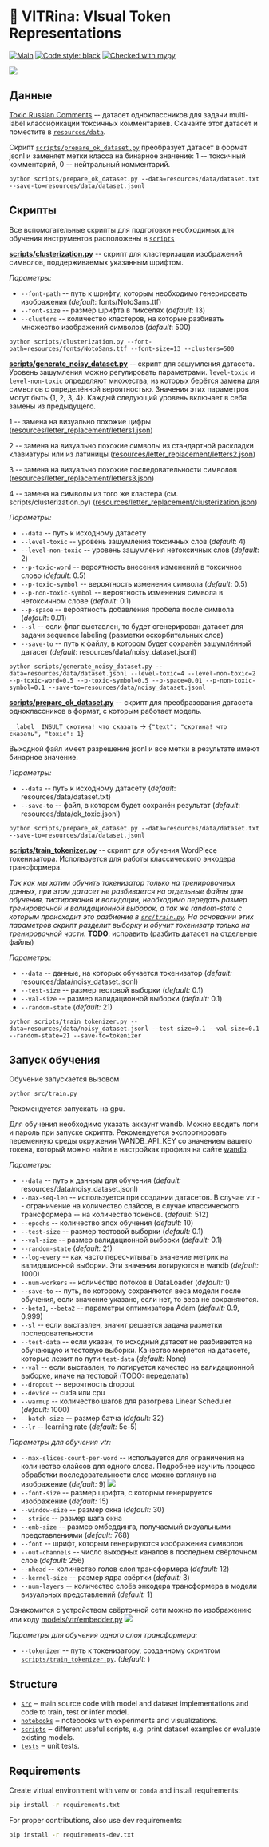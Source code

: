 # 👀 VITRina: VIsual Token Representations

[![Main](https://github.com/deepvk/vitrina/actions/workflows/main.yaml/badge.svg)](https://github.com/vitrina/actions/workflows/main.yaml)
[![Code style: black](https://img.shields.io/badge/code%20style-black-000000.svg)](https://github.com/psf/black)
[![Checked with mypy](http://www.mypy-lang.org/static/mypy_badge.svg)](http://mypy-lang.org/)

![](https://sun9-45.userapi.com/impg/Xaog-F8ohf9_9SZr1Ka1dlTzJMiGNyY2rU_a3A/2w6Kj0eV9o0.jpg?size=2560x1322&quality=96&sign=fcc1c983de3f0b3ee206d63a9f0371b5&type=album)
    
## Данные
[Toxic Russian Comments](https://www.kaggle.com/datasets/alexandersemiletov/toxic-russian-comments) -- датасет одноклассников для задачи multi-label классификации токсичных комментариев. 
Скачайте этот датасет и поместите в [`resources/data`](./resources/data).

Скрипт [`scripts/prepare_ok_dataset.py`](./scripts/prepare_ok_dataset.py) преобразует датасет в формат jsonl и заменяет метки класса на бинарное значение: 1 -- токсичный комментарий,
0 -- нейтральный комментарий.
```angular2html
python scripts/prepare_ok_dataset.py --data=resources/data/dataset.txt --save-to=resources/data/dataset.jsonl
```

## Скрипты

Все вспомогательные скрипты для подготовки необходимых для обучения инструментов расположены в [`scripts`](./scripts)

[__scripts/clusterization.py__](./scripts/clusterization.py) -- скрипт для кластеризации изображений символов, поддерживаемых указанным шрифтом.

_Параметры:_
* `--font-path` -- путь к шрифту, которым необходимо генерировать изображения (_default_: fonts/NotoSans.ttf)
* `--font-size` -- размер шрифта в пикселях (_default_: 13)
* `--clusters` -- количество кластеров, на которые разбивать множество изображений символов (_default_: 500)
```angular2html
python scripts/clusterization.py --font-path=resources/fonts/NotoSans.ttf --font-size=13 --clusters=500
```

[__scripts/generate_noisy_dataset.py__](./scripts/generate_noisy_dataset.py) -- скрипт для зашумления датасета.
Уровень зашумления можно регулировать параметрами. `level-toxic` и `level-non-toxic` определяют множества, из которых берётся замена для символов с определённой вероятностью.
Значения этих параметров могут быть {1, 2, 3, 4}. Каждый следующий уровень включает в себя замены из предыдущего.

1 -- замена на визуально похожие цифры ([resources/letter_replacement/letters1.json](resources/letter_replacement/letters1.json))

2 -- замена на визуально похожие символы из стандартной раскладки клавиатуры или из латиницы ([resources/letter_replacement/letters2.json](resources/letter_replacement/letters2.json))

3 -- замена на визуально похожие последовательности символов ([resources/letter_replacement/letters3.json](resources/letter_replacement/letters3.json))

4 -- замена на символы из того же кластера (см. scripts/clusterization.py) ([resources/letter_replacement/clusterization.json](resources/letter_replacement/clusterization.json))

_Параметры:_
* `--data` -- путь к исходному датасету
* `--level-toxic` -- уровень зашумления токсичных слов (_default_: 4)
* `--level-non-toxic` -- уровень зашумления нетоксичных слов (_default_: 2)
* `--p-toxic-word` -- вероятность внесения изменений в токсичное слово (_default_: 0.5)
* `--p-toxic-symbol` -- вероятность изменения символа (_default_: 0.5)
* `--p-non-toxic-symbol` -- вероятность изменения символа в нетоксичном слове (_default_: 0.1)
* `--p-space` -- вероятность добавления пробела после символа (_default_: 0.01)
* `--sl` -- если флаг выставлен, то будет сгенерирован датасет для задачи sequence labeling (разметки оскорбительных слов)
* `--save-to` -- путь к файлу, в котором будет сохранён зашумлённый датасет (_default_: resources/data/noisy_dataset.jsonl)
```angular2html
python scripts/generate_noisy_dataset.py --data=resources/data/dataset.jsonl --level-toxic=4 --level-non-toxic=2 --p-toxic-word=0.5 --p-toxic-symbol=0.5 --p-space=0.01 --p-non-toxic-symbol=0.1 --save-to=resources/data/noisy_dataset.jsonl
```

[__scripts/prepare_ok_dataset.py__](./scripts/prepare_ok_dataset.py) -- скрипт для преобразования датасета одноклассников в формат, с которым работает модель.

`__label__INSULT скотина! что сказать` -> `{"text": "скотина! что сказать", "toxic": 1}`

Выходной файл имеет разрешение jsonl и все метки в результате имеют бинарное значение.

_Параметры:_
* `--data` -- путь к исходному датасету (_default_: resources/data/dataset.txt)
* `--save-to` -- файл, в котором будет сохранён результат (_default_: resources/data/ok_toxic.jsonl)

```angular2html
python scripts/prepare_ok_dataset.py --data=resources/data/dataset.txt --save-to=resources/data/dataset.jsonl
```

[__scripts/train_tokenizer.py__](./scripts/train_tokenizer.py) -- скрипт для обучения WordPiece токенизатора. Используется для работы классического энкодера трансформера.

_Так как мы хотим обучить токенизатор только на тренировочных данных, при этом датасет не разбивается на отдельные файлы для обучения, тистирования и валидации, 
необходимо передать размер тренировочной и валидационной выборок, а так же random-state с которым происходит это разбиение в [`src/train.py`](./src/train.py).
На основании этих параметров скрипт разделит выборку и обучит токенизатр только на тренировочной части._
__TODO__: исправить (разбить датасет на отдельные файлы)

_Параметры:_
* `--data` -- данные, на которых обучается токенизатор (_default:_ resources/data/noisy_dataset.jsonl)
* `--test-size` -- размер тестовой выборки (_default:_ 0.1)
* `--val-size` -- размер валидационной выборки (_default:_ 0.1)
* `--random-state` (_default:_ 21)
```angular2html
python scripts/train_tokenizer.py --data=resources/data/noisy_dataset.jsonl --test-size=0.1 --val-size=0.1 --random-state=21 --save-to=tokenizer
```
## Запуск обучения

Обучение запускается вызовом
```angular2html
python src/train.py
```

Рекомендуется запускать на gpu.

Для обучения необходимо указать аккаунт wandb. Можно вводить логи и пароль при запуске скрипта. Рекомендуется 
экспортировать переменную среды окружения WANDB_API_KEY со значением вашего токена, который можно найти в настройках профиля на сайте [wandb](https://wandb.ai/site).

_Параметры:_
* `--data` -- путь к данным для обучения (_default:_ resources/data/noisy_dataset.jsonl)
* `--max-seq-len` -- используется при создании датасетов. В случае vtr -- ограничение на количество слайсов, в случае классического трансформера -- на количество токенов. (_default_: 512)
* `--epochs` -- количество эпох обучения (_default:_ 10)
* `--test-size` -- размер тестовой выборки (_default:_ 0.1)
* `--val-size` -- размер валидационной выборки (_default:_ 0.1)
* `--random-state` (_default:_ 21)
* `--log-every` -- как часто пересчитывать значение метрик на валидационной выборки. Эти значения логируются в wandb (_default:_ 1000)
* `--num-workers` -- количество потоков в DataLoader (_default:_ 1)
* `--save-to` -- путь, по которому сохраняются веса модели после обучения, если значение указано, если нет, то веса не сохраняются.
* `--beta1`, `--beta2` -- параметры оптимизатора Adam (_default:_ 0.9, 0.999)
* `--sl` -- если выставлен, значит решается задача разметки последовательности
* `--test-data` -- если указан, то исходный датасет не разбивается на обучающую и тестовую выборки. Качество меряется на датасете, которые лежит по пути `test-data` (_default:_ None)
* `--val` -- если выставлен, то логируется качество на валидационной выборке, иначе на тестовой (TODO: переделать)
* `--dropout` -- вероятность dropout
* `--device` -- cuda или cpu
* `--warmup` -- количество шагов для разогрева Linear Scheduler (_default:_ 1000)
* `--batch-size` -- размер батча (_default:_ 32)
* `--lr` -- learning rate (_default:_ 5e-5)

_Параметры для обучения vtr:_
* `--max-slices-count-per-word` -- используется для ограничения на количество слайсов для одного слова. Подробнее изучить процесс обработки последовательности слов можно взглянув на изображение (_default:_ 9)
![](https://sun9-43.userapi.com/impg/frHiG2LjSyGa9b3hVmhrDx678d3yoE6gAahe-w/kO7oP431eEg.jpg?size=2298x1322&quality=95&sign=fa872fbd34c5598b417954219cbdc076&type=album)
* `--font-size` -- размер шрифта, с которым генерируется изображение (_default:_ 15)
* `--window-size` -- размер окна (_default:_ 30)
* `--stride` -- размер шага окна
* `--emb-size` -- размер эмбеддинга, получаемый визуальными представлениями (_default:_ 768)
* `--font` -- шрифт, которым генерируются изображения символов
* `--out-channels` -- число выходных каналов в последнем свёрточном слое (_default:_ 256)
* `--nhead` -- количество голов слоя трансформера (_default:_ 12)
* `--kernel-size` -- размер ядра свёртки (_default:_ 3)
* `--num-layers` -- количество слоёв энкодера трансформера в модели визуальных представлений (_default:_ 1)

Ознакомится с устройством свёрточной сети можно по изображению или коду [models/vtr/embedder.py](./models/vtr/embedder.py)
![](https://sun9-34.userapi.com/impg/suUSIjpt59F0tJ0FHxb_DMFeEisaiZ5T-VVtUQ/aznqxB8LDUY.jpg?size=1696x1284&quality=95&sign=1b817b35df213b68ccf0ffef58189331&type=album)

_Параметры для обучения одного слоя трансформера:_
* `--tokenizer` -- путь к токенизатору, созданному скриптом [`scripts/train_tokenizer.py`](./scripts/train_tokenizer.py). (_default:_ )


## Structure

- [`src`](./src) ‒ main source code with model and dataset implementations and code to train, test or infer model.
- [`notebooks`](./notebooks) ‒ notebooks with experiments and visualizations.
- [`scripts`](./scripts) ‒ different useful scripts, e.g. print dataset examples or evaluate existing models.
- [`tests`](./tests) ‒ unit tests.

## Requirements

Create virtual environment with `venv` or `conda` and install requirements:
```bash
pip install -r requirements.txt
```

For proper contributions, also use dev requirements:
```bash
pip install -r requirements-dev.txt
```

